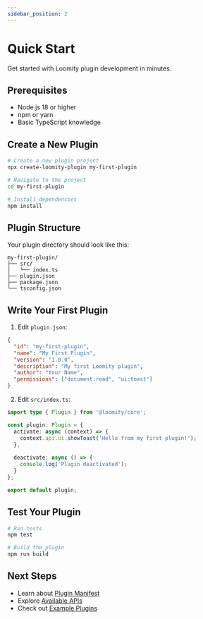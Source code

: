 ```yaml
---
sidebar_position: 2
---
```


# Quick Start

Get started with Loomity plugin development in minutes.

## Prerequisites

- Node.js 18 or higher
- npm or yarn
- Basic TypeScript knowledge

## Create a New Plugin

```bash
# Create a new plugin project
npx create-loomity-plugin my-first-plugin

# Navigate to the project
cd my-first-plugin

# Install dependencies
npm install
```

## Plugin Structure

Your plugin directory should look like this:

```
my-first-plugin/
├── src/
│   └── index.ts
├── plugin.json
├── package.json
└── tsconfig.json
```

## Write Your First Plugin

1. Edit `plugin.json`:

```json
{
  "id": "my-first-plugin",
  "name": "My First Plugin",
  "version": "1.0.0",
  "description": "My first Loomity plugin",
  "author": "Your Name",
  "permissions": ["document:read", "ui:toast"]
}
```

2. Edit `src/index.ts`:

```typescript
import type { Plugin } from '@loomity/core';

const plugin: Plugin = {
  activate: async (context) => {
    context.api.ui.showToast('Hello from my first plugin!');
  },
  
  deactivate: async () => {
    console.log('Plugin deactivated');
  }
};

export default plugin;
```

## Test Your Plugin

```bash
# Run tests
npm test

# Build the plugin
npm run build
```

## Next Steps

- Learn about [Plugin Manifest](guides/plugin-manifest.md)
- Explore [Available APIs](api/plugin-api.md)
- Check out [Example Plugins](examples/basic-plugin.md)
